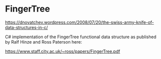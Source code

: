 # FingerTree
   https://dnovatchev.wordpress.com/2008/07/20/the-swiss-army-knife-of-data-structures-in-c/

C# implementation of the FingerTree functional data structure as published by Ralf Hinze and Ross Paterson here:

 https://www.staff.city.ac.uk/~ross/papers/FingerTree.pdf 


